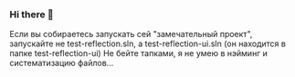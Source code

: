 ### Hi there 👋

Если вы собираетесь запускать сей "замечательный проект", запускайте не test-reflection.sln, a test-reflection-ui.sln (он находится в папке test-reflection-ui)
Не бейте тапками, я не умею в нэйминг и систематизацию файлов...
